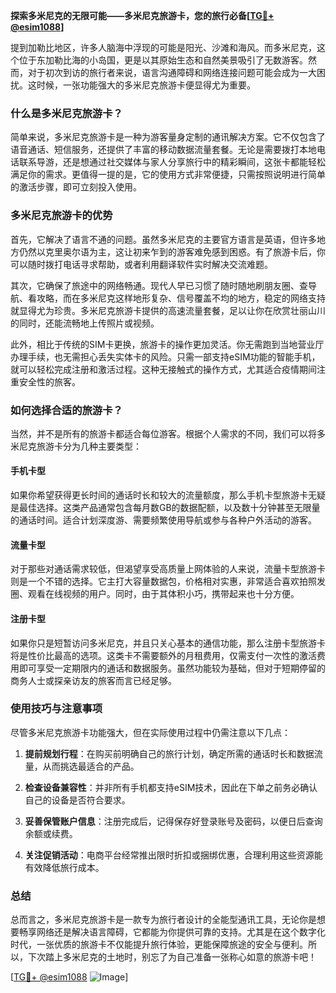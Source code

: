 **探索多米尼克的无限可能——多米尼克旅游卡，您的旅行必备[[TG💪+ @esim1088](https://t.me/s/esim1088)]**

提到加勒比地区，许多人脑海中浮现的可能是阳光、沙滩和海风。而多米尼克，这个位于东加勒比海的小岛国，更是以其原始生态和自然美景吸引了无数游客。然而，对于初次到访的旅行者来说，语言沟通障碍和网络连接问题可能会成为一大困扰。这时候，一张功能强大的多米尼克旅游卡便显得尤为重要。

### 什么是多米尼克旅游卡？

简单来说，多米尼克旅游卡是一种为游客量身定制的通讯解决方案。它不仅包含了语音通话、短信服务，还提供了丰富的移动数据流量套餐。无论是需要拨打本地电话联系导游，还是想通过社交媒体与家人分享旅行中的精彩瞬间，这张卡都能轻松满足你的需求。更值得一提的是，它的使用方式非常便捷，只需按照说明进行简单的激活步骤，即可立刻投入使用。

### 多米尼克旅游卡的优势

首先，它解决了语言不通的问题。虽然多米尼克的主要官方语言是英语，但许多地方仍然以克里奥尔语为主，这让初来乍到的游客难免感到困惑。有了旅游卡后，你可以随时拨打电话寻求帮助，或者利用翻译软件实时解决交流难题。

其次，它确保了旅途中的网络畅通。现代人早已习惯了随时随地刷朋友圈、查导航、看攻略，而在多米尼克这样地形复杂、信号覆盖不均的地方，稳定的网络支持就显得尤为珍贵。多米尼克旅游卡提供的高速流量套餐，足以让你在欣赏壮丽山川的同时，还能流畅地上传照片或视频。

此外，相比于传统的SIM卡更换，旅游卡的操作更加灵活。你无需跑到当地营业厅办理手续，也无需担心丢失实体卡的风险。只需一部支持eSIM功能的智能手机，就可以轻松完成注册和激活过程。这种无接触式的操作方式，尤其适合疫情期间注重安全性的旅客。

### 如何选择合适的旅游卡？

当然，并不是所有的旅游卡都适合每位游客。根据个人需求的不同，我们可以将多米尼克旅游卡分为几种主要类型：

#### 手机卡型

如果你希望获得更长时间的通话时长和较大的流量额度，那么手机卡型旅游卡无疑是最佳选择。这类产品通常包含每月数GB的数据配额，以及数十分钟甚至无限量的通话时间。适合计划深度游、需要频繁使用导航或参与各种户外活动的游客。

#### 流量卡型

对于那些对通话需求较低，但渴望享受高质量上网体验的人来说，流量卡型旅游卡则是一个不错的选择。它主打大容量数据包，价格相对实惠，非常适合喜欢拍照发圈、观看在线视频的用户。同时，由于其体积小巧，携带起来也十分方便。

#### 注册卡型

如果你只是短暂访问多米尼克，并且只关心基本的通信功能，那么注册卡型旅游卡将是性价比最高的选项。这类卡不需要额外的月租费用，仅需支付一次性的激活费用即可享受一定期限内的通话和数据服务。虽然功能较为基础，但对于短期停留的商务人士或探亲访友的旅客而言已经足够。

### 使用技巧与注意事项

尽管多米尼克旅游卡功能强大，但在实际使用过程中仍需注意以下几点：

1. **提前规划行程**：在购买前明确自己的旅行计划，确定所需的通话时长和数据流量，从而挑选最适合的产品。
   
2. **检查设备兼容性**：并非所有手机都支持eSIM技术，因此在下单之前务必确认自己的设备是否符合要求。

3. **妥善保管账户信息**：注册完成后，记得保存好登录账号及密码，以便日后查询余额或续费。

4. **关注促销活动**：电商平台经常推出限时折扣或捆绑优惠，合理利用这些资源能有效降低旅行成本。

### 总结

总而言之，多米尼克旅游卡是一款专为旅行者设计的全能型通讯工具，无论你是想要畅享网络还是解决语言障碍，它都能为你提供可靠的支持。尤其是在这个数字化时代，一张优质的旅游卡不仅能提升旅行体验，更能保障旅途的安全与便利。所以，下次踏上多米尼克的土地时，别忘了为自己准备一张称心如意的旅游卡吧！

[[TG💪+ @esim1088](https://t.me/s/esim1088) ![Image](https://i.postimg.cc/4NQfJmqS/Snipaste-2025-05-13-00-14-12.png)]